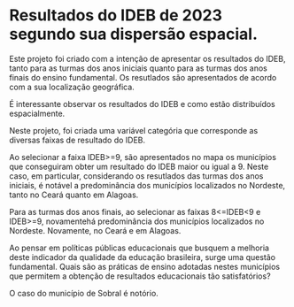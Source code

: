 # Resultados do IDEB de 2023 segundo sua dispersão espacial.

Este projeto foi criado com a intenção de apresentar os resultados do IDEB,  tanto para as turmas dos anos iniciais quanto para as turmas dos anos finais do ensino fundamental. Os resutlados são apresentados de acordo com a sua localização geográfica. 

É interessante observar os resultados do IDEB e como estão distribuídos espacialmente. 

Neste projeto, foi criada uma variável categória que corresponde as diversas faixas de resultado do IDEB. 

Ao selecionar a faixa IDEB>=9, são apresentados no mapa os municípios que conseguiram obter um resultado do IDEB maior ou igual a 9. Neste caso, em particular, considerando os resutlados das turmas dos anos iniciais, é notável a predominância dos municípios localizados no Nordeste, tanto no Ceará quanto em Alagoas. 

Para as turmas dos anos finais, ao selecionar as faixas 8<=IDEB<9 e IDEB>=9, novamentehá predominância dos municípios localizados no Nordeste. Novamente, no Ceará e em Alagoas. 

Ao pensar em políticas públicas educacionais que busquem a melhoria deste indicador da qualidade da educação brasileira, surge uma questão fundamental. Quais são as práticas de ensino adotadas nestes municípios que permitem a obtenção de resultados educacionais tão satisfatórios? 

O caso do município de Sobral é notório.

